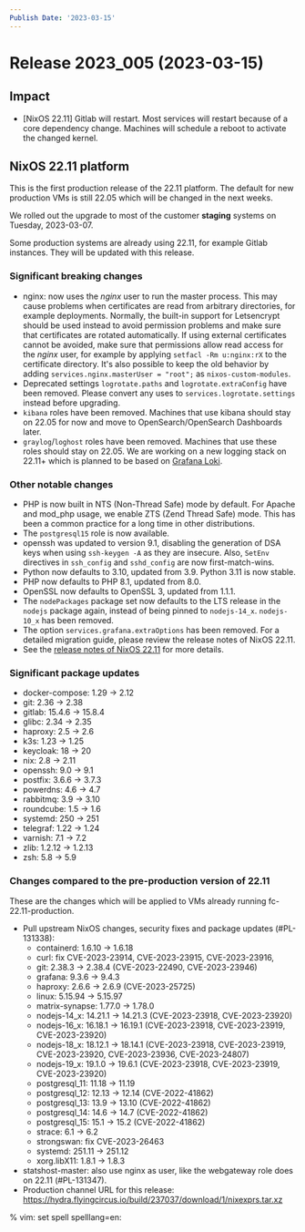 ```yaml
---
Publish Date: '2023-03-15'
---
```


# Release 2023_005 (2023-03-15)

## Impact

- \[NixOS 22.11\] Gitlab will restart. Most services will restart because of
   a core dependency change. Machines will schedule a reboot to activate the
   changed kernel.

## NixOS 22.11 platform

This is the first production release of the 22.11 platform. The default for
new production VMs is still 22.05 which will be changed in the next weeks.

We rolled out the upgrade to most of the customer **staging** systems on Tuesday, 2023-03-07.

Some production systems are already using 22.11, for example Gitlab instances.
They will be updated with this release.

### Significant breaking changes

- nginx: now uses the *nginx* user to run the master process. This may cause
  problems when certificates are read from arbitrary directories, for example
  deployments. Normally, the built-in support for Letsencrypt should be used
  instead to avoid permission problems and make sure that certificates are
  rotated automatically. If using external certificates cannot be avoided,
  make sure that permissions allow read access for the *nginx* user, for
  example by applying `setfacl -Rm u:nginx:rX` to the certificate directory.
  It's also possible to keep the old behavior by adding
  `services.nginx.masterUser = "root";` as
  `nixos-custom-modules`.
- Deprecated settings `logrotate.paths` and `logrotate.extraConfig` have been
  removed. Please convert any uses to `services.logrotate.settings` instead
  before upgrading.
- `kibana` roles have been removed. Machines that use kibana should stay on
  22.05 for now and move to OpenSearch/OpenSearch Dashboards later.
- `graylog`/`loghost` roles have been removed. Machines that use these roles
  should stay on 22.05. We are working on a new logging stack on 22.11+ which
  is planned to be based on [Grafana Loki](https://grafana.com/oss/loki/).

### Other notable changes

- PHP is now built in NTS (Non-Thread Safe) mode by default. For Apache and
  mod_php usage, we enable ZTS (Zend Thread Safe) mode. This has been a
  common practice for a long time in other distributions.
- The `postgresql15` role is now available.
- openssh was updated to version 9.1, disabling the generation of DSA keys
  when using `ssh-keygen -A` as they are insecure. Also, `SetEnv` directives
  in `ssh_config` and `sshd_config` are now first-match-wins.
- Python now defaults to 3.10, updated from 3.9. Python 3.11 is now stable.
- PHP now defaults to PHP 8.1, updated from 8.0.
- OpenSSL now defaults to OpenSSL 3, updated from 1.1.1.
- The `nodePackages` package set now defaults to the LTS release in the `nodejs`
  package again, instead of being pinned to `nodejs-14_x`. `nodejs-10_x` has
  been removed.
- The option `services.grafana.extraOptions` has been removed. For a detailed
  migration guide, please  review the release notes of NixOS 22.11.
- See the [release notes of NixOS 22.11](https://nixos.org/manual/nixos/stable/release-notes.html#sec-release-22.11-notable-changes)
  for more details.

### Significant package updates

- docker-compose: 1.29 -> 2.12
- git: 2.36 -> 2.38
- gitlab: 15.4.6 -> 15.8.4
- glibc: 2.34 -> 2.35
- haproxy: 2.5 -> 2.6
- k3s: 1.23 -> 1.25
- keycloak: 18 -> 20
- nix: 2.8 -> 2.11
- openssh: 9.0 -> 9.1
- postfix: 3.6.6 -> 3.7.3
- powerdns: 4.6 -> 4.7
- rabbitmq: 3.9 -> 3.10
- roundcube: 1.5 -> 1.6
- systemd: 250 -> 251
- telegraf: 1.22 -> 1.24
- varnish: 7.1 -> 7.2
- zlib: 1.2.12 -> 1.2.13
- zsh: 5.8 -> 5.9


### Changes compared to the pre-production version of 22.11

These are the changes which will be applied to VMs already running fc-22.11-production.

- Pull upstream NixOS changes, security fixes and package updates (#PL-131338):
  - containerd: 1.6.10 -> 1.6.18
  - curl: fix CVE-2023-23914, CVE-2023-23915, CVE-2023-23916,
  - git: 2.38.3 -> 2.38.4 (CVE-2023-22490, CVE-2023-23946)
  - grafana: 9.3.6 -> 9.4.3
  - haproxy: 2.6.6 -> 2.6.9 (CVE-2023-25725)
  - linux: 5.15.94 -> 5.15.97
  - matrix-synapse: 1.77.0 -> 1.78.0
  - nodejs-14_x: 14.21.1 -> 14.21.3 (CVE-2023-23918, CVE-2023-23920)
  - nodejs-16_x: 16.18.1 -> 16.19.1 (CVE-2023-23918, CVE-2023-23919, CVE-2023-23920)
  - nodejs-18_x: 18.12.1 -> 18.14.1 (CVE-2023-23918, CVE-2023-23919, CVE-2023-23920, CVE-2023-23936, CVE-2023-24807)
  - nodejs-19_x: 19.1.0 -> 19.6.1 (CVE-2023-23918, CVE-2023-23919, CVE-2023-23920)
  - postgresql_11: 11.18 -> 11.19
  - postgresql_12: 12.13 -> 12.14 (CVE-2022-41862)
  - postgresql_13: 13.9 -> 13.10 (CVE-2022-41862)
  - postgresql_14: 14.6 -> 14.7 (CVE-2022-41862)
  - postgresql_15: 15.1 -> 15.2 (CVE-2022-41862)
  - strace: 6.1 -> 6.2
  - strongswan: fix CVE-2023-26463
  - systemd: 251.11 -> 251.12
  - xorg.libX11: 1.8.1 -> 1.8.3
- statshost-master: also use nginx as user, like the webgateway role does on 22.11 (#PL-131347).
- Production channel URL for this release: https://hydra.flyingcircus.io/build/237037/download/1/nixexprs.tar.xz


% vim: set spell spelllang=en:
